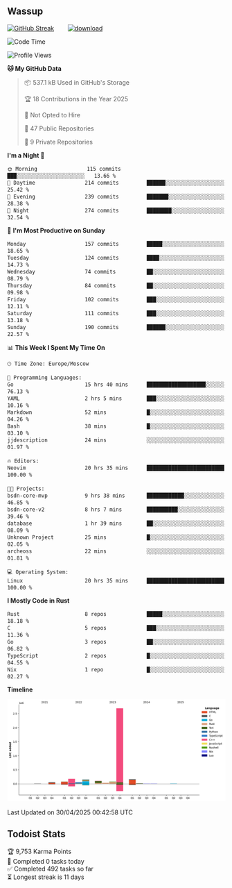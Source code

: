 ## Wassup

<!--
-->

[![GitHub Streak](http://github-readme-streak-stats.herokuapp.com?user=archeoss&theme=shades-of-purple&hide_border=true&date_format=j%20M%5B%20Y%5D)](https://git.io/streak-stats)&nbsp;&nbsp;&nbsp;&nbsp;&nbsp;&nbsp;&nbsp;&nbsp;[![download](https://user-images.githubusercontent.com/68448737/147796309-d8b65b1d-4dde-40d9-b03a-2b42aaa6cd43.jpeg)
](http://bmstu.ru/)

<!--START_SECTION:waka-->
![Code Time](http://img.shields.io/badge/Code%20Time-3%2C884%20hrs%2021%20mins-blue)

![Profile Views](http://img.shields.io/badge/Profile%20Views-0-blue)

**🐱 My GitHub Data** 

> 📦 537.1 kB Used in GitHub's Storage 
 > 
> 🏆 18 Contributions in the Year 2025
 > 
> 🚫 Not Opted to Hire
 > 
> 📜 47 Public Repositories 
 > 
> 🔑 9 Private Repositories 
 > 
**I'm a Night 🦉** 

```text
🌞 Morning                115 commits         ███░░░░░░░░░░░░░░░░░░░░░░   13.66 % 
🌆 Daytime                214 commits         ██████░░░░░░░░░░░░░░░░░░░   25.42 % 
🌃 Evening                239 commits         ███████░░░░░░░░░░░░░░░░░░   28.38 % 
🌙 Night                  274 commits         ████████░░░░░░░░░░░░░░░░░   32.54 % 
```
📅 **I'm Most Productive on Sunday** 

```text
Monday                   157 commits         █████░░░░░░░░░░░░░░░░░░░░   18.65 % 
Tuesday                  124 commits         ████░░░░░░░░░░░░░░░░░░░░░   14.73 % 
Wednesday                74 commits          ██░░░░░░░░░░░░░░░░░░░░░░░   08.79 % 
Thursday                 84 commits          ██░░░░░░░░░░░░░░░░░░░░░░░   09.98 % 
Friday                   102 commits         ███░░░░░░░░░░░░░░░░░░░░░░   12.11 % 
Saturday                 111 commits         ███░░░░░░░░░░░░░░░░░░░░░░   13.18 % 
Sunday                   190 commits         ██████░░░░░░░░░░░░░░░░░░░   22.57 % 
```


📊 **This Week I Spent My Time On** 

```text
🕑︎ Time Zone: Europe/Moscow

💬 Programming Languages: 
Go                       15 hrs 40 mins      ███████████████████░░░░░░   76.13 % 
YAML                     2 hrs 5 mins        ███░░░░░░░░░░░░░░░░░░░░░░   10.16 % 
Markdown                 52 mins             █░░░░░░░░░░░░░░░░░░░░░░░░   04.26 % 
Bash                     38 mins             █░░░░░░░░░░░░░░░░░░░░░░░░   03.10 % 
jjdescription            24 mins             ░░░░░░░░░░░░░░░░░░░░░░░░░   01.97 % 

🔥 Editors: 
Neovim                   20 hrs 35 mins      █████████████████████████   100.00 % 

🐱‍💻 Projects: 
bsdn-core-mvp            9 hrs 38 mins       ████████████░░░░░░░░░░░░░   46.85 % 
bsdn-core-v2             8 hrs 7 mins        ██████████░░░░░░░░░░░░░░░   39.46 % 
database                 1 hr 39 mins        ██░░░░░░░░░░░░░░░░░░░░░░░   08.09 % 
Unknown Project          25 mins             █░░░░░░░░░░░░░░░░░░░░░░░░   02.05 % 
archeoss                 22 mins             ░░░░░░░░░░░░░░░░░░░░░░░░░   01.81 % 

💻 Operating System: 
Linux                    20 hrs 35 mins      █████████████████████████   100.00 % 
```

**I Mostly Code in Rust** 

```text
Rust                     8 repos             █████░░░░░░░░░░░░░░░░░░░░   18.18 % 
C                        5 repos             ███░░░░░░░░░░░░░░░░░░░░░░   11.36 % 
Go                       3 repos             ██░░░░░░░░░░░░░░░░░░░░░░░   06.82 % 
TypeScript               2 repos             █░░░░░░░░░░░░░░░░░░░░░░░░   04.55 % 
Nix                      1 repo              █░░░░░░░░░░░░░░░░░░░░░░░░   02.27 % 
```



**Timeline**

![Lines of Code chart](https://raw.githubusercontent.com/archeoss/archeoss/master/assets/bar_graph.png)


 Last Updated on 30/04/2025 00:42:58 UTC
<!--END_SECTION:waka-->

## Todoist Stats

<!-- TODO-IST:START -->
🏆  9,753 Karma Points           
🌸  Completed 0 tasks today           
✅  Completed 492 tasks so far           
⏳  Longest streak is 11 days
<!-- TODO-IST:END -->
